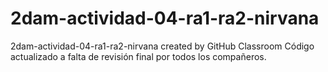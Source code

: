 # 2dam-actividad-04-ra1-ra2-nirvana
2dam-actividad-04-ra1-ra2-nirvana created by GitHub Classroom
Código actualizado a falta de revisión final por todos los compañeros.
